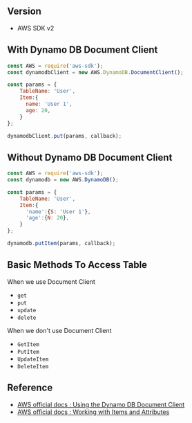 ## Version
- AWS SDK v2

## With Dynamo DB Document Client
```js
const AWS = require('aws-sdk');
const dynamodbClient = new AWS.DynamoDB.DocumentClient();

const params = {
    TableName: 'User',
    Item:{
      name: 'User 1',
      age: 20,
    }
};

dynamodbClient.put(params, callback);
```

## Without Dynamo DB Document Client
```js
const AWS = require('aws-sdk');
const dynamodb = new AWS.DynamoDB();

const params = {
    TableName: 'User',
    Item:{
      'name':{S: 'User 1'},
      'age':{N: 20},
    }
};

dynamodb.putItem(params, callback);
```

## Basic Methods To Access Table
When we use Document Client
- `get`
- `put`
- `update`
- `delete`

When we don't use Document Client
- `GetItem `
- `PutItem`
- `UpdateItem`
- `DeleteItem`

## Reference
- [AWS official docs : Using the Dynamo DB Document Client](https://docs.aws.amazon.com/sdk-for-javascript/v2/developer-guide/dynamodb-example-document-client.html)
- [AWS official docs : Working with Items and Attributes](https://docs.aws.amazon.com/amazondynamodb/latest/developerguide/WorkingWithItems.html)
